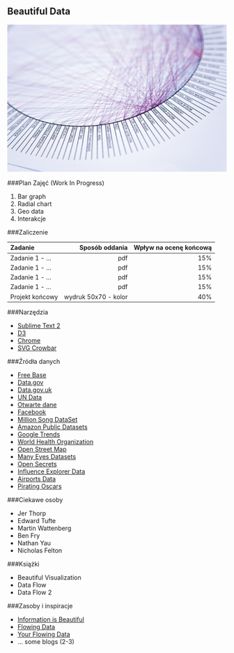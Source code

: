 ## Beautiful Data
![test image](https://github.com/kgolinski/beautiful-data/raw/master/images/tempImage.jpg)

###Plan Zajęć (Work In Progress)
1. Bar graph
2. Radial chart
3. Geo data
4. Interakcje

###Zaliczenie

| Zadanie            | Sposób oddania          | Wpływ na ocenę końcową
|:-------------------|------------------------:|-----------------------: 
| Zadanie 1 - ...    | pdf                     | 15%                        
| Zadanie 1 - ...    | pdf                     | 15%                    
| Zadanie 1 - ...    | pdf                     | 15%                       
| Zadanie 1 - ...    | pdf                     | 15%                       
| Projekt końcowy    | wydruk 50x70 - kolor    | 40%                       

###Narzędzia
* [Sublime Text 2](http://www.sublimetext.com/2)
* [D3](http://d3js.org)
* [Chrome](http://www.google.com/intl/en/chrome/browser)
* [SVG Crowbar](http://nytimes.github.io/svg-crowbar)

###Źródła danych
* [Free Base](http://www.freebase.com)
* [Data.gov](http://www.data.gov)
* [Data.gov.uk](http://data.gov.uk)
* [UN Data](http://data.un.org)
* [Otwarte dane](http://otwartedane.pl)
* [Facebook](http://www.facebook.com/help/405183566203254)
* [Million Song DataSet](http://labrosa.ee.columbia.edu/millionsong)
* [Amazon Public Datasets](http://aws.amazon.com/publicdatasets)
* [Google Trends](http://www.google.com/trends)
* [World Health Organization](http://www.who.int/research/en)
* [Open Street Map](http://www.openstreetmap.org/export)
* [Many Eyes Datasets](http://www-958.ibm.com/software/analytics/manyeyes/datasets)
* [Open Secrets](http://www.opensecrets.org/resources/create/data.php)
* [Influence Explorer Data](http://data.influenceexplorer.com/bulk)
* [Airports Data](http://ourairports.com/data)
* [Pirating Oscars](http://waxy.org/2008/02/pirating_the_20_2)

###Ciekawe osoby
* Jer Thorp
* Edward Tufte
* Martin Wattenberg
* Ben Fry
* Nathan Yau
* Nicholas Felton

###Książki
* Beautiful Visualization
* Data Flow
* Data Flow 2

###Zasoby i inspiracje

* [Information is Beautiful](http://www.informationisbeautiful.net)
* [Flowing Data](http://flowingdata.com)
* [Your Flowing Data](http://your.flowingdata.com)
* ... some blogs (2-3)
